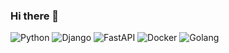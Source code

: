 ### Hi there 👋

<!--
**SGGM/SGGM** is a ✨ _special_ ✨ repository because its `README.md` (this file) appears on your GitHub profile.

Here are some ideas to get you started:

- 🔭 I’m currently working on ...
- 🌱 I’m currently learning ...
- 👯 I’m looking to collaborate on ...
- 🤔 I’m looking for help with ...
- 💬 Ask me about ...
- 📫 How to reach me: ...
- 😄 Pronouns: ...
- ⚡ Fun fact: ...
-->
![Python](https://simpleicons.org/icons/python.svg)
![Django](https://simpleicons.org/icons/django.svg)
![FastAPI](https://simpleicons.org/icons/fastapi.svg)
![Docker](https://simpleicons.org/icons/docker.svg)
![Golang](https://simpleicons.org/icons/goland.svg)
